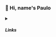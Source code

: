 <h3>👋 Hi, name's Paulo</h3>
<details>
  <summary>
    <h4><i>Links</i></h4>
  </summary>
  
  <a href="https://www.linkedin.com/in/paulo-santos-software-engineer/"><img src="https://img.shields.io/badge/LinkedIn-0077B5?style=for-the-badge&logo=linkedin&logoColor=white" /></a>
  <a href="https://dev.to/gitpaulo"><img src="https://img.shields.io/badge/dev.to-0A0A0A?style=for-the-badge&logo=devdotto&logoColor=white" /></a>
  [![LeetCode user GitPaulo](https://img.shields.io/badge/dynamic/json?style=for-the-badge&labelColor=black&color=%23ffa116&label=LeetCode&query=ranking&url=https%3A%2F%2Fleetcode-badge.vercel.app%2Fapi%2Fusers%2FGitPaulo&logo=leetcode&logoColor=yellow)](https://leetcode.com/GitPaulo/)
  <a href="https://www.codegrepper.com/profile/paulo-yjl1tqmpvrf6"><img src="https://img.shields.io/badge/Grepper-8F1BB5?style=for-the-badge&logo=grepper" /></a>
</details>
